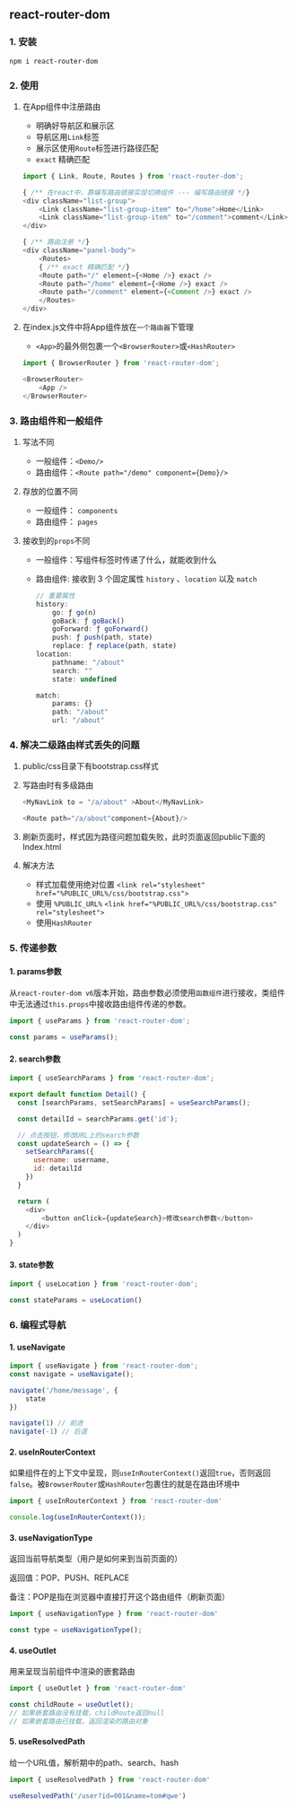 ## react-router-dom

### 1. 安装

`npm i react-router-dom`

### 2. 使用

1. 在App组件中注册路由

    - 明确好导航区和展示区
    - 导航区用`Link`标签
    - 展示区使用`Route`标签进行路径匹配
    - `exact` 精确匹配

    ```js
    import { Link, Route, Routes } from 'react-router-dom';

    { /** 在react中，靠编写路由链接实现切换组件 --- 编写路由链接 */}
    <div className="list-group">
        <Link className="list-group-item" to="/home">Home</Link>
        <Link className="list-group-item" to="/comment">comment</Link>
    </div>

    { /** 路由注册 */}
    <div className="panel-body">
        <Routes>
        { /** exact 精确匹配 */}
        <Route path="/" element={<Home />} exact />
        <Route path="/home" element={<Home />} exact />
        <Route path="/comment" element={<Comment />} exact />
        </Routes>
    </div>
    ```

2. 在index.js文件中将App组件放在`一个路由器`下管理

    - `<App>`的最外侧包裹一个`<BrowserRouter>`或`<HashRouter>`

    ```js
   import { BrowserRouter } from 'react-router-dom';

    <BrowserRouter>
        <App />
    </BrowserRouter>
    ```

### 3. 路由组件和一般组件

1. 写法不同

    - 一般组件：`<Demo/>`
    - 路由组件：`<Route path="/demo" component={Demo}/>`

2. 存放的位置不同

    - 一般组件： `components`
    - 路由组件： `pages`

3. 接收到的`props`不同

    - 一般组件：写组件标签时传递了什么，就能收到什么
    - 路由组件: 接收到 3 个固定属性 `history` 、`location` 以及 `match`

        ```js
        // 重要属性
        history:
            go: ƒ go(n)
            goBack: ƒ goBack()
            goForward: ƒ goForward()
            push: ƒ push(path, state)
            replace: ƒ replace(path, state)
        location:
            pathname: "/about"
            search: ""
            state: undefined

        match:
            params: {}
            path: "/about"
            url: "/about"
        ```

### 4. 解决二级路由样式丢失的问题

1. public/css目录下有bootstrap.css样式

2. 写路由时有多级路由

    ```js
    <MyNavLink to = "/a/about" >About</MyNavLink>

    <Route path="/a/about"component={About}/>
    ```

3. 刷新页面时，样式因为路径问题加载失败，此时页面返回public下面的Index.html

4. 解决方法

    - 样式加载使用绝对位置  `<link rel="stylesheet" href="%PUBLIC_URL%/css/bootstrap.css">`
    - 使用 `%PUBLIC_URL%`  `<link href="%PUBLIC_URL%/css/bootstrap.css" rel="stylesheet">`
    - 使用`HashRouter`


### 5. 传递参数

#### 1. params参数

从`react-router-dom v6`版本开始，路由参数必须使用`函数组件`进行接收，类组件中无法通过`this.props`中接收路由组件传递的参数。

```js
import { useParams } from 'react-router-dom';

const params = useParams();
```

#### 2. search参数

```js
import { useSearchParams } from 'react-router-dom';

export default function Detail() {
  const [searchParams, setSearchParams] = useSearchParams();

  const detailId = searchParams.get('id');

  // 点击按钮，修改URL上的search参数
  const updateSearch = () => {
    setSearchParams({
      username: username,
      id: detailId
    })
  }

  return (
    <div>
        <button onClick={updateSearch}>修改search参数</button>
    </div>
  )
}
```

#### 3. state参数

```js
import { useLocation } from 'react-router-dom';

const stateParams = useLocation()
```

### 6. 编程式导航

#### 1. useNavigate

```js
import { useNavigate } from 'react-router-dom';
const navigate = useNavigate();

navigate('/home/message', {
    state
})

navigate(1) // 前进
navigate(-1) // 后退
```

#### 2. useInRouterContext

如果组件在的上下文中呈现，则`useInRouterContext()`返回`true`，否则返回`false`。被`BrowserRouter`或`HashRouter`包裹住的就是在路由环境中

```js
import { useInRouterContext } from 'react-router-dom'

console.log(useInRouterContext());
```

#### 3. useNavigationType

返回当前导航类型（用户是如何来到当前页面的）

返回值：POP、PUSH、REPLACE

备注：POP是指在浏览器中直接打开这个路由组件（刷新页面）

```js
import { useNavigationType } from 'react-router-dom'

const type = useNavigationType();
```

#### 4. useOutlet

用来呈现当前组件中渲染的嵌套路由

```js
import { useOutlet } from 'react-router-dom'

const childRoute = useOutlet();
// 如果嵌套路由没有挂载，childRoute返回null
// 如果嵌套路由已挂载，返回渲染的路由对象
```

#### 5. useResolvedPath

给一个URL值，解析期中的path、search、hash

```js
import { useResolvedPath } from 'react-router-dom'

useResolvedPath('/user?id=001&name=tom#qwe')
```